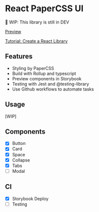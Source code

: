 # React PaperCSS UI 

🚧  WIP: This library is still in DEV

[Preview](https://gouflv.github.io/react-papercss-ui/stories/)

[Tutorial: Create a React Library](https://github.com/gouflv/react-papercss-ui/blob/master/docs/00-intro.md)

## Features
- Styling by PaperCSS
- Build with Rollup and typescript
- Preview components in Storybook
- Testing with Jest and @testing-library
- Use Github workflows to automate tasks

## Usage
[WIP]

## Components
- [X] Button
- [X] Card
- [X] Space
- [X] Collapse
- [X] Tabs
- [ ] Modal

## CI
- [X] Storybook Deploy
- [ ] Testing

